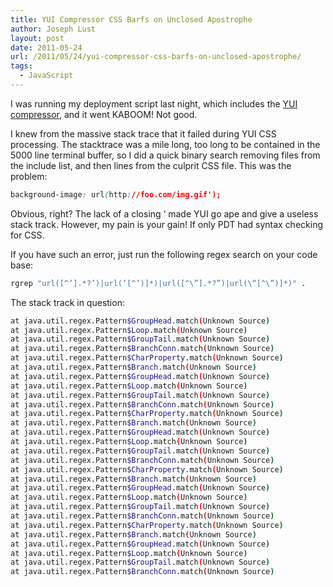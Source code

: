 ```yaml
---
title: YUI Compressor CSS Barfs on Unclosed Apostrophe
author: Joseph Lust
layout: post
date: 2011-05-24
url: /2011/05/24/yui-compressor-css-barfs-on-unclosed-apostrophe/
tags:
  - JavaScript
---
```

I was running my deployment script last night, which includes the [YUI compressor][1], and it went KABOOM! Not good.

I knew from the massive stack trace that it failed during YUI CSS processing. The stacktrace was a mile long, too long to be contained in the 5000 line terminal buffer, so I did a quick binary search removing files from the include list, and then lines from the culprit CSS file. This was the problem:

```css
background-image: url(http://foo.com/img.gif');
```

Obvious, right? The lack of a closing &#8216; made YUI go ape and give a useless stack track. However, my pain is your gain! If only PDT had syntax checking for CSS.

If you have such an error, just run the following regex search on your code base:

```bash
rgrep "url([^’].*?’)|url(‘[^’)]*)|url([^\”].*?”)|url(\“[^\”)]*)" .
```

The stack track in question:

```bash
at java.util.regex.Pattern$GroupHead.match(Unknown Source)
at java.util.regex.Pattern$Loop.match(Unknown Source)
at java.util.regex.Pattern$GroupTail.match(Unknown Source)
at java.util.regex.Pattern$BranchConn.match(Unknown Source)
at java.util.regex.Pattern$CharProperty.match(Unknown Source)
at java.util.regex.Pattern$Branch.match(Unknown Source)
at java.util.regex.Pattern$GroupHead.match(Unknown Source)
at java.util.regex.Pattern$Loop.match(Unknown Source)
at java.util.regex.Pattern$GroupTail.match(Unknown Source)
at java.util.regex.Pattern$BranchConn.match(Unknown Source)
at java.util.regex.Pattern$CharProperty.match(Unknown Source)
at java.util.regex.Pattern$Branch.match(Unknown Source)
at java.util.regex.Pattern$GroupHead.match(Unknown Source)
at java.util.regex.Pattern$Loop.match(Unknown Source)
at java.util.regex.Pattern$GroupTail.match(Unknown Source)
at java.util.regex.Pattern$BranchConn.match(Unknown Source)
at java.util.regex.Pattern$CharProperty.match(Unknown Source)
at java.util.regex.Pattern$Branch.match(Unknown Source)
at java.util.regex.Pattern$GroupHead.match(Unknown Source)
at java.util.regex.Pattern$Loop.match(Unknown Source)
at java.util.regex.Pattern$GroupTail.match(Unknown Source)
at java.util.regex.Pattern$BranchConn.match(Unknown Source)
at java.util.regex.Pattern$CharProperty.match(Unknown Source)
at java.util.regex.Pattern$Branch.match(Unknown Source)
at java.util.regex.Pattern$GroupHead.match(Unknown Source)
at java.util.regex.Pattern$Loop.match(Unknown Source)
at java.util.regex.Pattern$GroupTail.match(Unknown Source)
at java.util.regex.Pattern$BranchConn.match(Unknown Source)
```

 [1]: https://yui.github.io/yuicompressor
